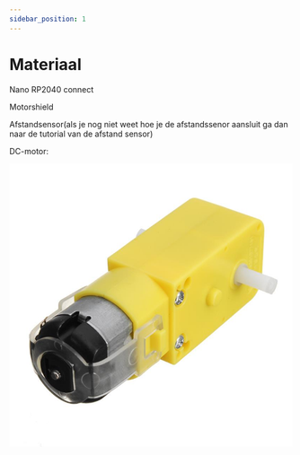 ```yaml
---
sidebar_position: 1
---
```


# Materiaal

Nano RP2040 connect

Motorshield

Afstandsensor(als je nog niet weet hoe je de afstandssenor aansluit ga dan naar de
tutorial van de afstand sensor)

DC-motor:

![DCmotor](doc_dcmotor.png)